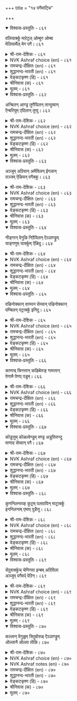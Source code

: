 +++
title = "१४ पगैमाट्चि"

+++


<details open><summary>विश्वास-प्रस्तुतिः - ८६१</summary>

वलियार्क्कु माऱेट्रल् ओम्बुग ओम्बा  
मॆलियार्मेल् मेग पगै।       ८६१
</details>

<details><summary>श्री-राम-देशिकः - ८६१</summary>

अधिकारः ८७. शत्रुनिर्णयः  
आत्मनोऽपि बलाढ्यैस्तु वैरभावो विमुच्यताम् ।  
न त्याज्यं सर्वदा वैरं स्वस्मादल्पबलान्वितैः ॥ ८६१॥
</details>

<details><summary>NVK Ashraf choice (en) - ८६१</summary>

०८६१
Avoid opposing the strong.
Cherish your desire of enmity with the weak. *
(W.H. Drew and J. Lazarus), (N.V.K. Ashraf)
</details>

<details><summary>रामचन्द्र-दीक्षितः (en) - ८६१</summary>

861 valiyārkku māṟēṟṟal ōmpuka ōmpā  
meliyārmēṉ mēka pakai.

861\. Avoid hostility towards the powerful do not cease from hostility towards the weak.  
</details>

<details><summary>शुद्धानन्द-भारती (en) - ८६१</summary>

1\. வலியார்க்கு மாறேற்றல் ஓம்புக ஓம்பா  
மெலியார்மேல் மேக பகை.  
Turn from strife with foes too strong  
With the feeble for battle long.        861  
</details>

<details><summary>वेङ्कटकृष्ण (हि) - ८६१</summary>

861
बलवानों से मत भिड़ो, करके उनसे वैर ।  
कमज़ोरों की शत्रुता, सदा चाहना ख़ैर ॥
</details>

<details><summary>श्रीनिवास (क) - ८६१</summary>

861. तमगिन्त बलिष्ठरादवर मेलॆ ऎदुरिसि होगुवुदन्नु तप्पिसिकॊळ्ळबेकु; बलहीनरादवर मेलॆ हगॆतनवन्नु बिडदॆ साधिसबेकु.

</details>

<details><summary>मूलम् - ८६१</summary>

वलियार्क्कु माऱेट्रल् ओम्बुग ओम्बा  
मॆलियार्मेल् मेग पगै।       ८६१
</details>

<details open><summary>विश्वास-प्रस्तुतिः - ८६२</summary>

अन्बिलन् आण्ड्र तुणैयिलन् तान्दुव्वान्  
ऎन्बरियुम् एदिलान् तुप्पु।       ८६२
</details>

<details><summary>श्री-राम-देशिकः - ८६२</summary>

स्वाश्रितेषु प्रीतिहीनो सैन्यादिबलवर्जितः ।  
स्वयं च बलहीनश्चेत् कथं शत्रून् विजेष्यति ॥ ८६२॥
</details>

<details><summary>NVK Ashraf choice (en) - ८६२</summary>

०८६२
No love, great support, or own strength has he!
How can he survive a strong enemy? *
(M.S. Poornalingam Pillai), ( Shuddhananda Bharatiar)
</details>

<details><summary>रामचन्द्र-दीक्षितः (en) - ८६२</summary>

862 aṉpilaṉ āṉṟa tuṇaiyilaṉ tāṉtuvvāṉ  
eṉpariyum ētilāṉ tuppu.

862\. One devoid of love has neither the strength nor support. How can he stem the tide of the advancing foe?  
</details>

<details><summary>शुद्धानन्द-भारती (en) - ८६२</summary>

2\. அன்பிலன் ஆன்ற துணையிலன் தான்துவ்வான்  
என்பரியும் ஏதிலான் துப்பு.  
Loveless, aidless, powerless king  
Can he withstand an enemy strong?        862  
</details>

<details><summary>वेङ्कटकृष्ण (हि) - ८६२</summary>

862
प्रेम रहित निज बल रहित, सबल सहाय न पास ।  
कर सकता है किस तरह, शत्रु शक्ति का नाश ॥
</details>

<details><summary>श्रीनिवास (क) - ८६२</summary>

862. (बन्धु मित्रर) प्रीति गळिसदिरुववनु, बलिष्ठवाद नॆरविल्लदवनु, तानू बलहीननागिरुववनु, शत्रुविन बलवन्नु हेगॆ ऎदुरिसबल्लनु?

</details>

<details><summary>मूलम् - ८६२</summary>

अन्बिलन् आण्ड्र तुणैयिलन् तान्दुव्वान्  
ऎन्बरियुम् एदिलान् तुप्पु।       ८६२
</details>

<details open><summary>विश्वास-प्रस्तुतिः - ८६३</summary>

अञ्जुम् अऱियान् अमैविलन् ईगलान्  
तञ्जम् ऎळियन् पगैक्कु।       ८६३
</details>

<details><summary>श्री-राम-देशिकः - ८६३</summary>

भेतव्ये भयहीनस्य ज्ञातव्यं चाप्यजानतः ।  
अदातुर्मित्रहीनस्य सुलभा शत्रुवश्यता ॥ ८६३॥
</details>

<details><summary>NVK Ashraf choice (en) - ८६३</summary>

०८६३
A coward, ignorant, unsocial and mean
Is an easy prey to his enemy.
(P.S. Sundaram)
</details>

<details><summary>रामचन्द्र-दीक्षितः (en) - ८६३</summary>

863 añcum aṟiyāṉ amaivilaṉ īkalāṉ  
tañcam eḷiyaṉ pakaikku.

863\. He who is cowardly, ignorant, restless and niggardly, falls an easy prey to his enemy.  
</details>

<details><summary>शुद्धानन्द-भारती (en) - ८६३</summary>

3\. அஞ்சும் அறியான் அமைவிலன் ஈகலான்  
தஞ்சம் எளியன் பகைக்கு.  
Unskilled, timid, miser, misfit  
He is easy for foes to hit.        863  
</details>

<details><summary>वेङ्कटकृष्ण (हि) - ८६३</summary>

863
अनमिल है कंजूस है, कायर और अजान ।  
उसपर जय पाना रहा, रिपु को अति आसान ॥
</details>

<details><summary>श्रीनिवास (क) - ८६३</summary>

863. ऒब्बनु अञ्जुबुरुकनागि, तिळिवळिकॆ इल्लदवनागि, हॊन्दिकॊण्डु होगुव गुणविल्लदवनागि, कॊडुव धाराळतॆ इल्लदवनागिद्दरॆ, अवनु हगॆगळिगॆ सुलभनू सदरनू ऎनिसिकॊळ्ळुत्तानॆ.

</details>

<details><summary>मूलम् - ८६३</summary>

अञ्जुम् अऱियान् अमैविलन् ईगलान्  
तञ्जम् ऎळियन् पगैक्कु।       ८६३
</details>

<details open><summary>विश्वास-प्रस्तुतिः - ८६४</summary>

नीङ्गान् वॆगुळि निऱैयिलन् ऎञ्ञाण्ड्रुम्  
याङ्गणुम् यार्क्कुम् ऎळिदु।       ८६४
</details>

<details><summary>श्री-राम-देशिकः - ८६४</summary>

सर्वत्र सर्वदा सर्वैः स जेतुं सुलभो भवेत् ।  
यः क्रोधवशमापन्नस्त्वशक्तश्चित्तनिग्रहे ॥ ८६४॥
</details>

<details><summary>NVK Ashraf choice (en) - ८६४</summary>

०८६४
The unrestrained and angry are an easy prey
To anyone, anytime, anywhere.
(P.S. Sundaram)
</details>

<details><summary>रामचन्द्र-दीक्षितः (en) - ८६४</summary>

864 nīṅkāṉ vekuḷi niṟaiyilaṉ eññāṉṟum  
yāṅkaṇum yārkkum eḷitu.

864\. He who does not abstain from anger and has insufficient resources can be attacked by any one at any time.  
</details>

<details><summary>शुद्धानन्द-भारती (en) - ८६४</summary>

4\. நீங்கான் வெகுளி நிறையிலன் எஞ்ஞான்றும்  
யாங்கணும் யார்க்கும் எளிது.  
The wrathful restive man is prey  
To any, anywhere any day.        864  
</details>

<details><summary>वेङ्कटकृष्ण (हि) - ८६४</summary>

864
क्रोधी हो फिर हृदय से, जो दे भेद निकाल ।  
उसपर जय सबको सुलभ, सब थल में, सब काल ॥
</details>

<details><summary>श्रीनिवास (क) - ८६४</summary>

864. कोपवन्नु नीगदवनु, तुम्बिद गुणविल्लदवनु अन्दरॆ रहस्यगळन्नु कापाडिकॊळ्ळदवनु याव कालदल्लू यावॆडॆयल्लू यारिगादरू सदरवॆनिसिकॊळ्ळुवनु.

</details>

<details><summary>मूलम् - ८६४</summary>

नीङ्गान् वॆगुळि निऱैयिलन् ऎञ्ञाण्ड्रुम्  
याङ्गणुम् यार्क्कुम् ऎळिदु।       ८६४
</details>

<details open><summary>विश्वास-प्रस्तुतिः - ८६५</summary>

वऴिनोक्कान् वाय्प्पन सॆय्यान् पऴिनोक्कान्  
पण्बिलन् पट्रार्क्कु इनिदु।      ८६५
</details>

<details><summary>श्री-राम-देशिकः - ८६५</summary>

अज्ञात नीतिशास्त्राणामकर्ता शास्त्रकर्मणाम् ।  
अभीरुरपवादानां निर्गुणः स्याद्रिपोर्वशे ॥ ८६५॥
</details>

<details><summary>NVK Ashraf choice (en) - ८६५</summary>

०८६५
Foes prefer the tactless and shameless one
Who cares not for codes and scorns.
(N.V.K. Ashraf)
</details>

<details><summary>रामचन्द्र-दीक्षितः (en) - ८६५</summary>

865 vaḻinōkkāṉ vāyppaṉa ceyyāṉ paḻinōkkāṉ  
paṇpilaṉ paṟṟārkku iṉitu.

865\. He who does not walk in the right path or follow the rule, who is callous to public odium falls an easy victim to his enemies.  
</details>

<details><summary>शुद्धानन्द-भारती (en) - ८६५</summary>

5\. வழிநோக்கான் வாய்ப்பன செய்யான் பழிநோக்கான்  
பண்பிலன் பற்றார்க்கு இனிது.  
Crooked, cruel, tactless and base  
Any foe can fell him with ease.        865  
</details>

<details><summary>वेङ्कटकृष्ण (हि) - ८६५</summary>

865
नीतिशास्त्र जो ना पढे, विधिवत् करे न काम ।  
दुर्जन निंदा-भय-रहित, रिपु हित है सुख-धाम ॥
</details>

<details><summary>श्रीनिवास (क) - ८६५</summary>

865. नीति ग्रन्थगळल्लिरुव ऒळ्ळॆय मार्गवन्नु काणदवनु, सूक्तवादुदन्नु माडदिरुववनु, तनगॆ बन्द निन्दॆयन्नु लॆक्कक्कॆ तरदवनु, सद्गुणगळिल्लदवनु, हगॆगळिगॆ (सदरवॆनिसि) सन्तोषवन्नुण्टु माडुवनु.

</details>

<details><summary>मूलम् - ८६५</summary>

वऴिनोक्कान् वाय्प्पन सॆय्यान् पऴिनोक्कान्  
पण्बिलन् पट्रार्क्कु इनिदु।      ८६५
</details>

<details open><summary>विश्वास-प्रस्तुतिः - ८६६</summary>

काणाच् चिनत्तान् कऴिबॆरुङ् गामत्तान्  
पेणामै पेणप् पडुम्।       ८६६
</details>

<details><summary>श्री-राम-देशिकः - ८६६</summary>

स्वपरज्ञानविध्वंसकारणक्रोधसंयुतः ।  
विजृम्भत्कामनिचयुक्तः क्षीयेत् सत्वरम् ॥ ८६६॥
</details>

<details><summary>NVK Ashraf choice (en) - ८६६</summary>

०८६६
Those with blind fury and inordinate lust
Are vulnerable enemies to be nursed with.
(N.V.K. Ashraf)
</details>

<details><summary>रामचन्द्र-दीक्षितः (en) - ८६६</summary>

866 kāṇāc ciṉattāṉ kaḻiperum kāmattāṉ  
pēṇāmai pēṇap paṭum.

866\. One can court the enmity of the blindly wrathful and the inordinately lustful.  
</details>

<details><summary>शुद्धानन्द-भारती (en) - ८६६</summary>

6\. காணாச் சினத்தான் கழிபெருங் காமத்தான்  
பேணாமை பேணப் படும்.  
Blind in rage and mad in lust  
To have his hatred is but just.        866  
</details>

<details><summary>वेङ्कटकृष्ण (हि) - ८६६</summary>

866
जो रहता क्रोधान्ध है, कामी भी अत्यन्त ।  
है उसका शत्रुत्व तो, वांछनीय सानन्द ॥
</details>

<details><summary>श्रीनिवास (क) - ८६६</summary>

866. निजवरियदॆ कोप ताळुववन, अतियाद काम (आशॆ) वुळ्लवन हगॆतनवन्नु, (हगॆगळादवरु) बयसि स्वागतिसुत्तारॆ.

</details>

<details><summary>मूलम् - ८६६</summary>

काणाच् चिनत्तान् कऴिबॆरुङ् गामत्तान्  
पेणामै पेणप् पडुम्।       ८६६
</details>

<details open><summary>विश्वास-प्रस्तुतिः - ८६७</summary>

कॊडुत्तुम् कॊळल्वेण्डुम् मण्ड्र अडुत्तिरुन्दु  
माणाद सॆय्वान् पगै।       ८६७
</details>

<details><summary>श्री-राम-देशिकः - ८६७</summary>

स्वारब्धस्यैव कार्यस्य विरुद्धं कुरुते च यः ।  
वैरं सम्पाद्यतां तेन साकमर्थं प्रदाय वा ॥ ८६७॥
</details>

<details><summary>NVK Ashraf choice (en) - ८६७</summary>

०८६७
He is a foe worth purchasing
Who starts a fight and does all wrong.
(P.S. Sundaram)
</details>

<details><summary>रामचन्द्र-दीक्षितः (en) - ८६७</summary>

867 koṭuttum koḷalvēṇṭum maṉṟa aṭuttiruntu  
māṇāta ceyvāṉ pakai.

867\. It is good to get the enmity of one who is blind to one’s purpose.  
</details>

<details><summary>शुद्धानन्द-भारती (en) - ८६७</summary>

7\. கொடுத்தும் கொளல்வேண்டும் மன்ற அடுத்திருந்து  
மாணாத செய்வான் பகை.  
Pay and buy his enmity  
Who muddles chance with oddity.        867  
</details>

<details><summary>वेङ्कटकृष्ण (हि) - ८६७</summary>

867
करके कार्यारम्भ जो, करता फिर प्रतिकूल ।  
निश्चय उसकी शत्रुता, करना दे भी मूल ॥
</details>

<details><summary>श्रीनिवास (क) - ८६७</summary>

867. ऒन्दु कॆलसदल्लि तॊडगि अदन्नु विरुद्धवाद दिक्किनल्लि मुगिसुववन हगॆतनवन्नु हण कॊट्टादरू कॊण्डुकॊळ्ळबेकु.

</details>

<details><summary>मूलम् - ८६७</summary>

कॊडुत्तुम् कॊळल्वेण्डुम् मण्ड्र अडुत्तिरुन्दु  
माणाद सॆय्वान् पगै।       ८६७
</details>

<details open><summary>विश्वास-प्रस्तुतिः - ८६८</summary>

कुणनिलनाय्क् कुट्रम् पलवायिन् माट्रार्क्कु  
इननिलनाम् एमाप् पुडैत्तु।      ८६८
</details>

<details><summary>श्री-राम-देशिकः - ८६८</summary>

अगुणी दोषभाङ् मैत्रीं न केनापि स विन्दते ।  
तदेव मैत्रीराहित्यं रिपणां जयदं भवेत् ॥ ८६८॥
</details>

<details><summary>NVK Ashraf choice (en) - ८६८</summary>

०८६८
Enemies will rejoice the one
With no virtues, many vices, and no allies. *
(V.V.S. Aiyar)
</details>

<details><summary>रामचन्द्र-दीक्षितः (en) - ८६८</summary>

868 kuṇaṉilaṉāyk kuṟṟam palavāyiṉ māṟṟārkku  
iṉaṉilaṉām ēmāppu uṭaittu.

868\. One who is void of virtue but full of vice invites the foe.  
</details>

<details><summary>शुद्धानन्द-भारती (en) - ८६८</summary>

8\. குணனிலனாய்க் குற்றம் பலவாயின் மாற்றார்க்கு  
இனனிலனாம் ஏமாப்பு உடைத்து.  
With no virtue but full of vice  
He loses friends and delights foes.        868  
</details>

<details><summary>वेङ्कटकृष्ण (हि) - ८६८</summary>

868
गुणविहीन रहते हुए, यदि हैं भी बहुदोष ।  
तो है वह साथी रहित, रिपु को है संतोष ॥
</details>

<details><summary>श्रीनिवास (क) - ८६८</summary>

868. ऒब्बनु गुणविल्लदवनागि, अवनल्लि हलवारु दोषगळु इद्दरॆ अवनिगॆ कॆळॆये इल्लवागुवुदु. (अदरिन्द) अवन हगॆगळिगॆ सन्तोषवागुवुदु.

</details>

<details><summary>मूलम् - ८६८</summary>

कुणनिलनाय्क् कुट्रम् पलवायिन् माट्रार्क्कु  
इननिलनाम् एमाप् पुडैत्तु।      ८६८
</details>

<details open><summary>विश्वास-प्रस्तुतिः - ८६९</summary>

सॆऱुवार्क्कुच् चेणिगवा इन्बम् अऱिविला  
अञ्जुम् पगैवर्प् पॆऱिन्।       ८६९
</details>

<details><summary>श्री-राम-देशिकः - ८६९</summary>

अज्ञातनीतिशास्त्रार्थैः कार्यसाधनभीरुभिः ।  
रिपुर्भियुद्धकर्ता तु जित्वा श्रेष्ठसुखं व्रजेत् ॥ ८६९॥
</details>

<details><summary>NVK Ashraf choice (en) - ८६९</summary>

०८६९
Enemies' joy has no bounds
When they get a fool and coward as a foe. *
(P.S. Sundaram), ( Shuddhananda Bharatiar)
</details>

<details><summary>रामचन्द्र-दीक्षितः (en) - ८६९</summary>

869 ceṟuvārkkuc cēṇikavā iṉpam aṟivilā  
añcum pakaivarp peṟiṉ.

869\. The cowardly and the foolish gladden the heart of the foe beyond measure.  
</details>

<details><summary>शुद्धानन्द-भारती (en) - ८६९</summary>

9\. செறுவார்க்குச் சேணிகவா இன்பம் அறிவிலா  
அஞ்சும் பகைவர்ப் பெறின்.  
The joy of heroes knows no bounds  
When timid fools are opponents.        869  
</details>

<details><summary>वेङ्कटकृष्ण (हि) - ८६९</summary>

869
यदि वैरी कायर तथा, नीतिशास्त्र अज्ञात ।  
उनसे भिड़ते, उच्च सुख, छोड़ेंगे नहिं साथ ॥
</details>

<details><summary>श्रीनिवास (क) - ८६९</summary>

869. न्यायद तिळुवळिकॆ इल्लदवरू, अञ्जुकुळि स्वभावदवरू आद हगॆगळन्नु पडॆदरॆ, अवरन्नु ऎदुरिसुववर सन्तोषक्कॆ कोनॆये इल्लवागुवुदु.

</details>

<details><summary>मूलम् - ८६९</summary>

सॆऱुवार्क्कुच् चेणिगवा इन्बम् अऱिविला  
अञ्जुम् पगैवर्प् पॆऱिन्।       ८६९
</details>

<details open><summary>विश्वास-प्रस्तुतिः - ८७०</summary>

कल्लान् वॆगुळुम् सिऱुबॊरुळ् ऎञ्ञाण्ड्रुम्  
ऒल्लानै ऒल्ला तॊळि।       ८७०
</details>

<details><summary>श्री-राम-देशिकः - ८७०</summary>

अज्ञातनीतिशास्त्रैस्तु साकं वैरं फलप्रदम् ।  
तथा कर्तुमशक्तो यस्तस्य कीर्तिर्न सिध्यति ॥ ८७०॥
</details>

<details><summary>NVK Ashraf choice (en) - ८७०</summary>

०८७०
No glory or gain can ever come to one
Who cannot overcome an ignorant foe. *
(K. Krishnaswamy & Vijaya Ramkumar)
</details>

<details><summary>NVK Ashraf notes (en) - ८७०</summary>

८७०. A couplet that has been translated differently by different authors: (Satguru Subramuniyaswami) puts it as: "Fame will escape the grasp of those who fail to grasp the wealth of fools who failed to learn". Manakkudavar, one of the great ancient commentators of Kural, takes these words "कल्लान्, वॆगुळुम्, सिऱुबॊरुळ्" to mean "ignorant, angry and deficient" as attributes of an enemy [Diaz, २०००]. Other interesting translation is: "Fame will escape him who lets escape an easy victory over a fool" – (P.S. Sundaram). 
</details>

<details><summary>रामचन्द्र-दीक्षितः (en) - ८७०</summary>

870 kallāṉ vekuḷum ciṟuporuḷ eññāṉṟum  
ollāṉai ollātu oḷi.

870\. Glory awaits one who does not exploit the ignorant.  
</details>

<details><summary>शुद्धानन्द-भारती (en) - ८७०</summary>

10\. கல்லான் வெகுளும் சிறுபொருள் எஞ்ஞான்றும்  
ஒல்லானை ஒல்லாது ஒளி.  
Glory's light he will not gain  
Who fails to fight a fool and win.        870  
</details>

<details><summary>वेङ्कटकृष्ण (हि) - ८७०</summary>

870
अनपढ़ की कर शत्रुता, लघुता से जय-लाभ ।  
पाने में असमर्थ जो, उसे नहीं यश-लाभ ॥
</details>

<details><summary>श्रीनिवास (क) - ८७०</summary>

870. कलियद अज्ञानिय हगॆतनवन्नु साधिसुवुदरिन्द बरुव सुलभ सम्पत्तन्नु बयसदिरुववनन्नु ऎन्दू कीर्तियॆम्ब बॆळकु बन्दु सेरुवुदिल्ल.
</details>

<details><summary>मूलम् - ८७०</summary>

कल्लान् वॆगुळुम् सिऱुबॊरुळ् ऎञ्ञाण्ड्रुम्  
ऒल्लानै ऒल्ला तॊळि।       ८७०
</details>
